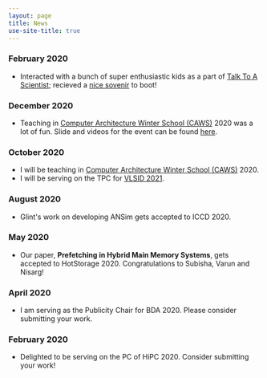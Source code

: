 ```yaml
---
layout: page
title: News
use-site-title: true
---
```

### February 2020
* Interacted with a bunch of super enthusiastic kids as a part of <a href="https://www.talktoascientistindia.com/">Talk To A 
    Scientist</a>; recieved a <a href="/pubs/misc/ttasSouvenirMA.pdf">nice sovenir</a> to boot!  
    
### December 2020
* Teaching in <a href="https://www.chips.pes.edu/caws2020">Computer Architecture Winter School (CAWS)</a> 2020 was a lot of fun. Slide and videos for the event can be found <a href="https://drive.google.com/drive/u/1/folders/1a-w0jEIimpOvakwDLD9qOpU-R10zEifX">here</a>.

### October 2020
* I will be teaching in <a href="https://www.chips.pes.edu/caws2020">Computer Architecture Winter School (CAWS)</a> 2020.
* I will be serving on the TPC for <a href="http://embeddedandvlsidesignconference.org/">VLSID 2021</a>.

### August 2020
* Glint's work on developing ANSim gets accepted to ICCD 2020.

### May 2020
* Our paper, **Prefetching in Hybrid Main Memory Systems**, gets accepted to HotStorage 2020. Congratulations to Subisha, Varun and Nisarg!

### April 2020
* I am serving as the Publicity Chair for BDA 2020. Please 
consider submitting your work.

### February 2020
* Delighted to be serving on the PC of HiPC 2020. Consider submitting your 
work!
